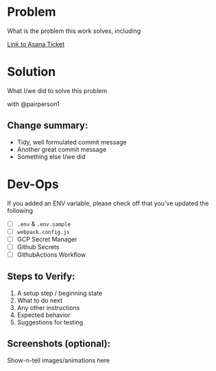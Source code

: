 Problem
=======
What is the problem this work solves, including

[Link to Asana Ticket](https://app.asana.com/1234)

Solution
========
What I/we did to solve this problem

with @pairperson1

Change summary:
---------------
* Tidy, well formulated commit message
* Another great commit message
* Something else I/we did

Dev-Ops
=======
If you added an ENV variable, please check off that you've updated the following  
- [ ] `.env` & `.env.sample` 
- [ ] `webpack.config.js` 
- [ ] GCP Secret Manager
- [ ] Github Secrets 
- [ ] GithubActions Workflow

Steps to Verify:
----------------
1. A setup step / beginning state
2. What to do next
3. Any other instructions
4. Expected behavior
5. Suggestions for testing

Screenshots (optional):
-----------------------
Show-n-tell images/animations here